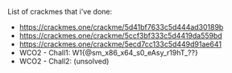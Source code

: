 List of crackmes that i've done:
- https://crackmes.one/crackme/5d41bf7633c5d444ad30189b
- https://crackmes.one/crackme/5ccf3bf333c5d4419da559bd
- https://crackmes.one/crackme/5ecd7cc133c5d449d91ae641
- WCO2 - Chall1: W1{@sm_x86_x64_s0_eAsy_r19hT_??}
- WCO2 - Chall2: (unsolved)
